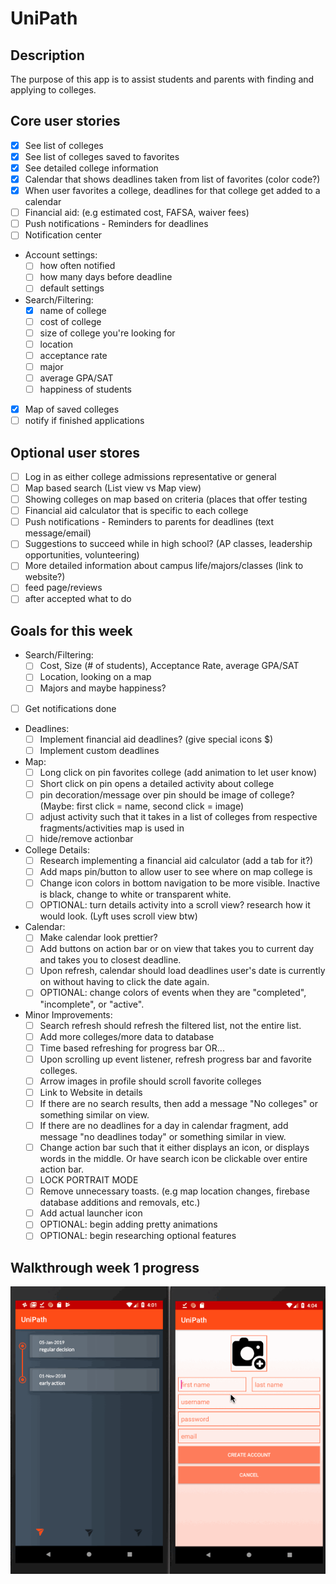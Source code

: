 # UniPath

## Description
The purpose of this app is to assist students and parents with finding and applying to colleges. 

## Core user stories
- [X] See list of colleges
- [X] See list of colleges saved to favorites
- [X] See detailed college information
- [X] Calendar that shows deadlines taken from list of favorites (color code?)
- [X] When user favorites a college, deadlines for that college get added to a calendar
- [ ] Financial aid: (e.g estimated cost, FAFSA, waiver fees)
- [ ] Push notifications - Reminders for deadlines
- [ ] Notification center
- Account settings:
  - [ ] how often notified
  - [ ] how many days before deadline
  - [ ] default settings
- Search/Filtering:
  - [X] name of college
  - [ ] cost of college
  - [ ] size of college you're looking for
  - [ ] location
  - [ ] acceptance rate
  - [ ] major
  - [ ] average GPA/SAT
  - [ ] happiness of students
- [X] Map of saved colleges
- [ ] notify if finished applications

## Optional user stores
- [ ] Log in as either college admissions representative or general
- [ ] Map based search (List view vs Map view)
- [ ] Showing colleges on map based on criteria (places that offer testing
- [ ] Financial aid calculator that is specific to each college
- [ ] Push notifications - Reminders to parents for deadlines (text message/email)
- [ ] Suggestions to succeed while in high school? (AP classes, leadership opportunities, volunteering)
- [ ] More detailed information about campus life/majors/classes (link to website?)
- [ ] feed page/reviews
- [ ] after accepted what to do

## Goals for this week
- Search/Filtering:
  - [ ] Cost, Size (# of students), Acceptance Rate, average GPA/SAT
  - [ ] Location, looking on a map
  - [ ] Majors and maybe happiness?
- [ ] Get notifications done
- Deadlines:
  - [ ] Implement financial aid deadlines? (give special icons $)
  - [ ] Implement custom deadlines
- Map:
  - [ ] Long click on pin favorites college (add animation to let user know)
  - [ ] Short click on pin opens a detailed activity about college
  - [ ] pin decoration/message over pin should be image of college? (Maybe: first click = name, second click = image)
  - [ ] adjust activity such that it takes in a list of colleges from respective fragments/activities map is used in
  - [ ] hide/remove actionbar
- College Details:
  - [ ] Research implementing a financial aid calculator (add a tab for it?)
  - [ ] Add maps pin/button to allow user to see where on map college is
  - [ ] Change icon colors in bottom navigation to be more visible. Inactive is black, change to white or transparent white.
  - [ ] OPTIONAL: turn details activity into a scroll view? research how it would look. (Lyft uses scroll view btw)
- Calendar:
  - [ ] Make calendar look prettier?
  - [ ] Add buttons on action bar or on view that takes you to current day and takes you to closest deadline.
  - [ ] Upon refresh, calendar should load deadlines user's date is currently on without having to click the date again.
  - [ ] OPTIONAL: change colors of events when they are "completed", "incomplete", or "active".
- Minor Improvements:
  - [ ] Search refresh should refresh the filtered list, not the entire list.
  - [ ] Add more colleges/more data to database
  - [ ] Time based refreshing for progress bar OR...
  - [ ] Upon scrolling up event listener, refresh progress bar and favorite colleges.
  - [ ] Arrow images in profile should scroll favorite colleges
  - [ ] Link to Website in details
  - [ ] If there are no search results, then add a message "No colleges" or something similar on view.
  - [ ] If there are no deadlines for a day in calendar fragment, add message "no deadlines today" or something similar in view.
  - [ ] Change action bar such that it either displays an icon, or displays words in the middle. Or have search icon be clickable over entire action bar.
  - [ ] LOCK PORTRAIT MODE
  - [ ] Remove unnecessary toasts. (e.g map location changes, firebase database additions and removals, etc.)
  - [ ] Add actual launcher icon
  - [ ] OPTIONAL: begin adding pretty animations
  - [ ] OPTIONAL: begin researching optional features

## Walkthrough week 1 progress
![Walkthrough](walkthrough.gif)

